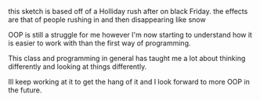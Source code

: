 this sketch is based off of a Holliday rush after on black Friday.
the effects are that of people rushing in and then disappearing like snow

OOP is still a struggle for me however I'm now starting to understand how it is
easier to work with than the first way of programming.

This class and programming in general has taught me a lot about thinking differently
and looking at things differently.

Ill keep working at it to get the hang of it and I look forward to more OOP in
the future.  
